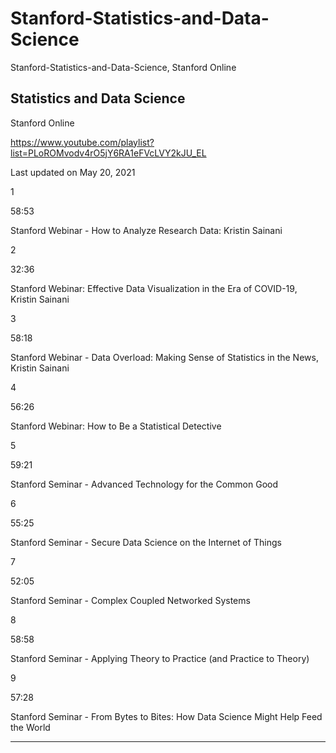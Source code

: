# Stanford-Statistics-and-Data-Science
Stanford-Statistics-and-Data-Science, Stanford Online


## Statistics and Data Science
Stanford Online

https://www.youtube.com/playlist?list=PLoROMvodv4rO5jY6RA1eFVcLVY2kJU_EL

Last updated on May 20, 2021


1

58:53

Stanford Webinar - How to Analyze Research Data: Kristin Sainani



2

32:36

Stanford Webinar: Effective Data Visualization in the Era of COVID-19, Kristin Sainani


3

58:18

Stanford Webinar - Data Overload: Making Sense of Statistics in the News, Kristin Sainani


4

56:26

Stanford Webinar: How to Be a Statistical Detective


5

59:21

Stanford Seminar - Advanced Technology for the Common Good


6

55:25

Stanford Seminar - Secure Data Science on the Internet of Things


7

52:05

Stanford Seminar - Complex Coupled Networked Systems


8

58:58

Stanford Seminar - Applying Theory to Practice (and Practice to Theory)


9

57:28

Stanford Seminar - From Bytes to Bites: How Data Science Might Help Feed the World

-----

